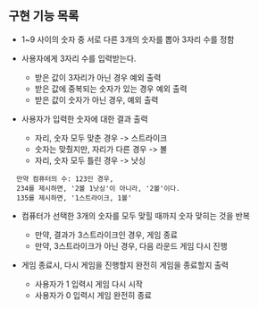 ## 구현 기능 목록
* 1~9 사이의 숫자 중 서로 다른 3개의 숫자를 뽑아 3자리 수를 정함
  
* 사용자에게 3자리 수를 입력받는다.
  * 받은 값이 3자리가 아닌 경우 예외 출력
  * 받은 값에 중복되는 숫자가 있는 경우 예외 출력
  * 받은 값이 숫자가 아닌 경우, 예외 출력

* 사용자가 입력한 숫자에 대한 결과 출력
  * 자리, 숫자 모두 맞춘 경우 -> 스트라이크
  * 숫자는 맞췄지만, 자리가 다른 경우 -> 볼
  * 자리, 숫자 모두 틀린 경우 -> 낫싱

```
  만약 컴퓨터의 수: 123인 경우,
  234를 제시하면, '2볼 1낫싱'이 아니라, '2볼'이다.
  135를 제시하면, '1스트라이크, 1볼'
```

* 컴퓨터가 선택한 3개의 숫자를 모두 맞힐 때까지 숫자 맞히는 것을 반복
  * 만약, 결과가 3스트라이크인 경우, 게임 종료
  * 만약, 3스트라이크가 아닌 경우, 다음 라운드 게임 다시 진행
 
* 게임 종료시, 다시 게임을 진행할지 완전히 게임을 종료할지 출력
  * 사용자가 1 입력시 게임 다시 시작
  * 사용자가 0 입력시 게임 완전히 종료 
